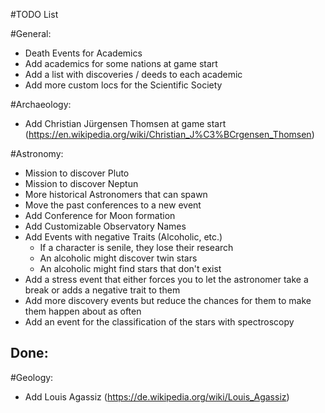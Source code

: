 #TODO List

#General:
- Death Events for Academics
- Add academics for some nations at game start
- Add a list with discoveries / deeds to each academic
- Add more custom locs for the Scientific Society

#Archaeology:
- Add Christian Jürgensen Thomsen at game start (https://en.wikipedia.org/wiki/Christian_J%C3%BCrgensen_Thomsen)

#Astronomy:
- Mission to discover Pluto
- Mission to discover Neptun
- More historical Astronomers that can spawn
- Move the past conferences to a new event
- Add Conference for Moon formation
- Add Customizable Observatory Names
- Add Events with negative Traits (Alcoholic, etc.)
   + If a character is senile, they lose their research
   + An alcoholic might discover twin stars
   + An alcoholic might find stars that don't exist
- Add a stress event that either forces you to let the astronomer take a break or adds a negative trait to them
- Add more discovery events but reduce the chances for them to make them happen about as often
- Add an event for the classification of the stars with spectroscopy

Done:
- 

#Geology:
- Add Louis Agassiz (https://de.wikipedia.org/wiki/Louis_Agassiz)